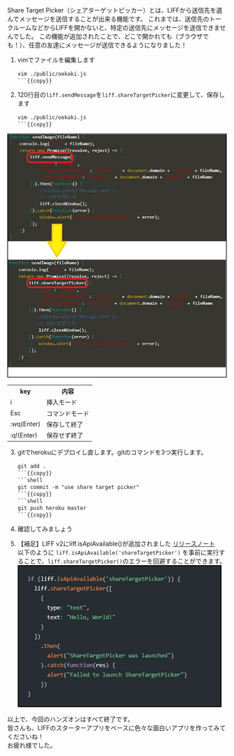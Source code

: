 Share Target Picker（シェアターゲットピッカー）とは、LIFFから送信先を選んでメッセージを送信することが出来る機能です。
これまでは、送信先のトークルームなどからLIFFを開かないと、特定の送信先にメッセージを送信できませんでした。
この機能が追加されたことで、どこで開かれても（ブラウザでも！）、任意の友達にメッセージが送信できるようになりました！

1. vimでファイルを編集します
    ```shell
    vim ./public/oekaki.js
    ```{{copy}}

2. 120行目の`liff.sendMessage`を`liff.shareTargetPicker`に変更して、保存します
    ```shell
    vim ./public/oekaki.js
    ```{{copy}}
![vim](https://raw.githubusercontent.com/MasatakaMiki/katacoda-scenarios/master/liff_drawing_scenario/img/s0701_vim.jpg)
<table><tr><th>key</th><th>内容</th></tr>
<tr><td>i</td><td>挿入モード</td></tr>
<tr><td>Esc</td><td>コマンドモード</td></tr>
<tr><td>:wq(Enter)</td><td>保存して終了</td></tr>
<tr><td>:q!(Enter)</td><td>保存せず終了</td></tr>
</table>

3. gitでherokuにデプロイし直します。gitのコマンドを3つ実行します。
    ```shell
    git add .
    ```{{copy}}
    ```shell
    git commit -m "use share target picker"
    ```{{copy}}
    ```shell
    git push heroku master
    ```{{copy}}

4. 確認してみましょう

5. 【補足】LIFF v2にliff.isApiAvailable()が追加されました
<a href="https://l.facebook.com/l.php?u=https%3A%2F%2Fdevelopers.line.biz%2Fja%2Fdocs%2Fliff%2Frelease-notes%2F%3Ffbclid%3DIwAR0ExUGFrsonRNmvpOgJfuHh_ssbjhrAHBibupkdIc3t7boiTezM0H8ekPw%23liff-v2%25E3%2581%25ABliff-isapiavailable-%25E3%2581%258C%25E8%25BF%25BD%25E5%258A%25A0%25E3%2581%2595%25E3%2582%258C%25E3%2581%25BE%25E3%2581%2597%25E3%2581%259F&h=AT2dc1lOEzw5KhWggFVL3r7BrvUwGB6pAMydqKhikkMRA8wkAu-70-I0EO7GIHvo_GyR1QcX-L4SqfNihcRv9fg3hJpUaiEgvccpS9hMinPb7hva35G3nzeGjf1hi5HkPLQ" target="_blank">リリースノート</a><br>
以下のように `liff.isApiAvailable('shareTargetPicker')` を事前に実行することで、`liff.shareTargetPicker()`のエラーを回避することができます。
![api](https://raw.githubusercontent.com/MasatakaMiki/katacoda-scenarios/master/liff_drawing_scenario/img/s0702_api.jpg)

以上で、今回のハンズオンはすべて終了です。<br>
皆さんも、LIFFのスターターアプリをベースに色々な面白いアプリを作ってみてくださいね！<br>
お疲れ様でした。
